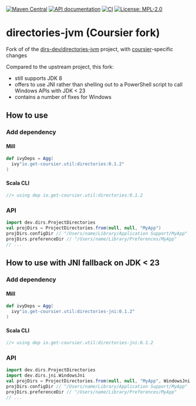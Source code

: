 [![Maven Central](https://img.shields.io/maven-central/v/io.get-coursier.util/directories.svg)](https://search.maven.org/#search|gav|1|g%3A%22io.get-coursier.util%22%20AND%20a%3A%22directories%22)
[![API documentation](http://javadoc.io/badge/io.get-coursier.util/directories.svg)](http://javadoc.io/doc/io.get-coursier.util/directories)
[![CI](https://github.com/coursier/directories-jvm/actions/workflows/ci.yml/badge.svg?branch=main)](https://github.com/coursier/directories-jvm/actions/workflows/ci.yml)
[![License: MPL-2.0](https://img.shields.io/github/license/coursier/directories-jvm.svg)](LICENSE)

# directories-jvm (Coursier fork)

Fork of of the [dirs-dev/directories-jvm](https://github.com/dirs-dev/directories-jvm) project, with [coursier](https://github.com/coursier/coursier)-specific changes

Compared to the upstream project, this fork:
* still supports JDK 8
* offers to use JNI rather than shelling out to a PowerShell script to call Windows APIs with JDK < 23
* contains a number of fixes for Windows

## How to use

### Add dependency

#### Mill
```scala
def ivyDeps = Agg(
  ivy"io.get-coursier.util:directories:0.1.2"
)
```

#### Scala CLI
```scala
//> using dep io.get-coursier.util:directories:0.1.2
```

### API

```scala
import dev.dirs.ProjectDirectories
val projDirs = ProjectDirectories.from(null, null, "MyApp")
projDirs.configDir // "/Users/name/Library/Application Support/MyApp"
projDirs.preferenceDir // "/Users/name/Library/Preferences/MyApp"
// ...
```

## How to use with JNI fallback on JDK < 23

### Add dependency

#### Mill
```scala
def ivyDeps = Agg(
  ivy"io.get-coursier.util:directories-jni:0.1.2"
)
```

#### Scala CLI
```scala
//> using dep io.get-coursier.util:directories-jni:0.1.2
```

### API

```scala
import dev.dirs.ProjectDirectories
import dev.dirs.jni.WindowsJni
val projDirs = ProjectDirectories.from(null, null, "MyApp", WindowsJni.getJdkAwareSupplier())
projDirs.configDir // "/Users/name/Library/Application Support/MyApp"
projDirs.preferenceDir // "/Users/name/Library/Preferences/MyApp"
// ...
```
